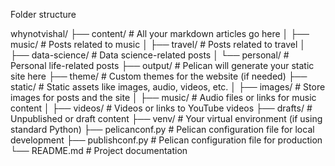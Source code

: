 
Folder structure

whynotvishal/
├── content/                # All your markdown articles go here
│   ├── music/              # Posts related to music
│   ├── travel/             # Posts related to travel
│   ├── data-science/       # Data science-related posts
│   └── personal/           # Personal life-related posts
├── output/                 # Pelican will generate your static site here
├── theme/                  # Custom themes for the website (if needed)
├── static/                 # Static assets like images, audio, videos, etc.
│   ├── images/             # Store images for posts and the site
│   ├── music/              # Audio files or links for music content
│   ├── videos/             # Videos or links to YouTube videos
├── drafts/                 # Unpublished or draft content
├── venv/                   # Your virtual environment (if using standard Python)
├── pelicanconf.py          # Pelican configuration file for local development
├── publishconf.py          # Pelican configuration file for production
└── README.md               # Project documentation
